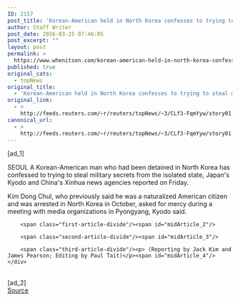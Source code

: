 ```yaml
---
ID: 2157
post_title: 'Korean-American held in North Korea confesses to trying to steal military secrets: media'
author: Staff Writer
post_date: 2016-03-25 07:46:05
post_excerpt: ""
layout: post
permalink: >
  https://www.whenitson.com/korean-american-held-in-north-korea-confesses-to-trying-to-steal-military-secrets-media/
published: true
original_cats:
  - topNews
original_title:
  - 'Korean-American held in North Korea confesses to trying to steal military secrets: media'
original_link:
  - >
    http://feeds.reuters.com/~r/reuters/topNews/~3/CLf3-FqmYyw/story01.htm
canonical_url:
  - >
    http://feeds.reuters.com/~r/reuters/topNews/~3/CLf3-FqmYyw/story01.htm
---
```

 [ad_1]
<br><div id="articleText">
<span id="midArticle_start"/>

<span class="focusParagraph" readability="5"><p><span class="articleLocation">SEOUL</span> A Korean-American man who had been detained in North Korea has confessed to trying to steal military secrets from the isolated state, Japan's Kyodo and China's Xinhua news agencies reported on Friday.</p></span><span id="midArticle_0"/><p>Kim Dong Chul, who previously said he was a naturalized American citizen and was arrested in North Korea in October, asked for mercy during a meeting with media organizations in Pyongyang, Kyodo said.</p><span id="midArticle_1"/>
        
        <span class="first-article-divide"/><span id="midArticle_2"/>
        
        <span class="second-article-divide"/><span id="midArticle_3"/>
        
        <span class="third-article-divide"/><p> (Reporting by Jack Kim and James Pearson; Editing by Paul Tait)</p><span id="midArticle_4"/></div>
<br>[ad_2]
<br><a href="http://feeds.reuters.com/~r/reuters/topNews/~3/CLf3-FqmYyw/story01.htm">Source </a>